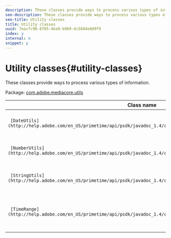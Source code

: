 ```yaml
---
description: These classes provide ways to process various types of information.
seo-description: These classes provide ways to process various types of information.
seo-title: Utility classes
title: Utility classes
uuid: 7eacfc90-8705-4ea9-b969-4c5684e609f9
index: y
internal: n
snippet: y
---
```


# Utility classes{#utility-classes}

These classes provide ways to process various types of information.

 Package: [com.adobe.mediacore.utils](http://help.adobe.com/en_US/primetime/api/psdk/javadoc_1.4/com/adobe/mediacore/utils/package-summary.html) 

|  Class name  | Description  |
|---|---|
| ` [DateUtils](http://help.adobe.com/en_US/primetime/api/psdk/javadoc_1.4/com/adobe/mediacore/utils/DateUtils.html)`  | Methods for processing dates.  |
| ` [NumberUtils](http://help.adobe.com/en_US/primetime/api/psdk/javadoc_1.4/com/adobe/mediacore/utils/NumberUtils.html)` | Helper methods related to numbers.  |
| ` [StringUtils](http://help.adobe.com/en_US/primetime/api/psdk/javadoc_1.4/com/adobe/mediacore/utils/StringUtils.html)` | Helper methods related to strings.  |
| ` [TimeRange](http://help.adobe.com/en_US/primetime/api/psdk/javadoc_1.4/com/adobe/mediacore/utils/TimeRange.html)`  | Methods for creating and interpreting time ranges.  |

